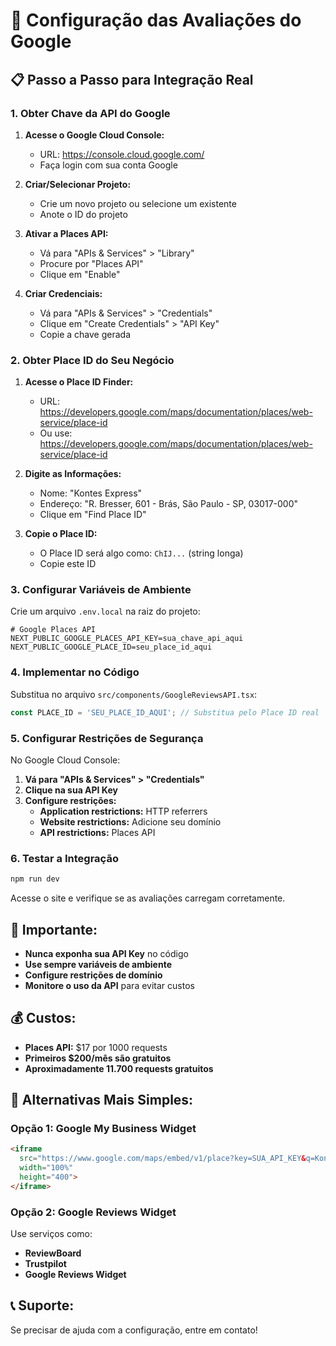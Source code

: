 # 🔗 Configuração das Avaliações do Google

## 📋 **Passo a Passo para Integração Real**

### **1. Obter Chave da API do Google**

1. **Acesse o Google Cloud Console:**
   - URL: https://console.cloud.google.com/
   - Faça login com sua conta Google

2. **Criar/Selecionar Projeto:**
   - Crie um novo projeto ou selecione um existente
   - Anote o ID do projeto

3. **Ativar a Places API:**
   - Vá para "APIs & Services" > "Library"
   - Procure por "Places API"
   - Clique em "Enable"

4. **Criar Credenciais:**
   - Vá para "APIs & Services" > "Credentials"
   - Clique em "Create Credentials" > "API Key"
   - Copie a chave gerada

### **2. Obter Place ID do Seu Negócio**

1. **Acesse o Place ID Finder:**
   - URL: https://developers.google.com/maps/documentation/places/web-service/place-id
   - Ou use: https://developers.google.com/maps/documentation/places/web-service/place-id

2. **Digite as Informações:**
   - Nome: "Kontes Express"
   - Endereço: "R. Bresser, 601 - Brás, São Paulo - SP, 03017-000"
   - Clique em "Find Place ID"

3. **Copie o Place ID:**
   - O Place ID será algo como: `ChIJ...` (string longa)
   - Copie este ID

### **3. Configurar Variáveis de Ambiente**

Crie um arquivo `.env.local` na raiz do projeto:

```env
# Google Places API
NEXT_PUBLIC_GOOGLE_PLACES_API_KEY=sua_chave_api_aqui
NEXT_PUBLIC_GOOGLE_PLACE_ID=seu_place_id_aqui
```

### **4. Implementar no Código**

Substitua no arquivo `src/components/GoogleReviewsAPI.tsx`:

```typescript
const PLACE_ID = 'SEU_PLACE_ID_AQUI'; // Substitua pelo Place ID real
```

### **5. Configurar Restrições de Segurança**

No Google Cloud Console:

1. **Vá para "APIs & Services" > "Credentials"**
2. **Clique na sua API Key**
3. **Configure restrições:**
   - **Application restrictions:** HTTP referrers
   - **Website restrictions:** Adicione seu domínio
   - **API restrictions:** Places API

### **6. Testar a Integração**

```bash
npm run dev
```

Acesse o site e verifique se as avaliações carregam corretamente.

## 🚨 **Importante:**

- **Nunca exponha sua API Key** no código
- **Use sempre variáveis de ambiente**
- **Configure restrições de domínio**
- **Monitore o uso da API** para evitar custos

## 💰 **Custos:**

- **Places API:** $17 por 1000 requests
- **Primeiros $200/mês são gratuitos**
- **Aproximadamente 11.700 requests gratuitos**

## 🔧 **Alternativas Mais Simples:**

### **Opção 1: Google My Business Widget**
```html
<iframe 
  src="https://www.google.com/maps/embed/v1/place?key=SUA_API_KEY&q=Kontes+Express,São+Paulo"
  width="100%" 
  height="400">
</iframe>
```

### **Opção 2: Google Reviews Widget**
Use serviços como:
- **ReviewBoard**
- **Trustpilot**
- **Google Reviews Widget**

## 📞 **Suporte:**

Se precisar de ajuda com a configuração, entre em contato!
